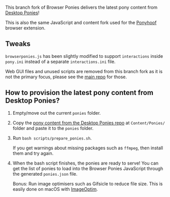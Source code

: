 This branch fork of Browser Ponies delivers the latest pony content from [Desktop Ponies](https://github.com/RoosterDragon/Desktop-Ponies)!

This is also the same JavaScript and content fork used for the [Ponyhoof](http://ponyhoof.little.my) browser extension.

## Tweaks

`browserponies.js` has been slightly modified to support  `interactions` inside `pony.ini` instead of a separate `interactions.ini` file.

Web GUI files and unused scripts are removed from this branch fork as it is not the primary focus, please see the [main repo](https://github.com/panzi/Browser-Ponies) for those.

## How to provision the latest pony content from Desktop Ponies?

1. Empty/move out the current `ponies` folder.

2. Copy the [pony content from the Desktop Ponies repo](https://github.com/RoosterDragon/Desktop-Ponies/tree/master/Content/Ponies) at `Content/Ponies/` folder and paste it to the `ponies` folder.

3. Run `bash scripts/prepare_ponies.sh`.

   If you get warnings about missing packages such as `ffmpeg`, then install them and try again.

4. When the bash script finishes, the ponies are ready to serve! You can get the list of ponies to load into the Browser Ponies JavaScript through the generated `ponies.json` file.

   Bonus: Run image optimisers such as Gifsicle to reduce file size. This is easily done on macOS with [ImageOptim](https://imageoptim.com/mac).
